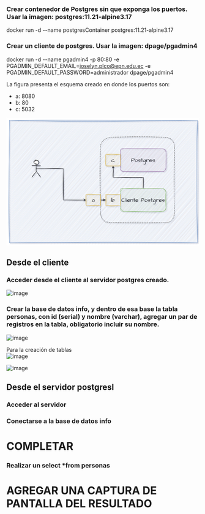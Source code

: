 ### Crear contenedor de Postgres sin que exponga los puertos. Usar la imagen: postgres:11.21-alpine3.17
docker run -d --name postgresContainer postgres:11.21-alpine3.17


### Crear un cliente de postgres. Usar la imagen: dpage/pgadmin4

docker run -d --name pgadmin4 -p 80:80 -e PGADMIN_DEFAULT_EMAIL=joselyn.plco@epn.edu.ec -e PGADMIN_DEFAULT_PASSWORD=administrador dpage/pgadmin4

La figura presenta el esquema creado en donde los puertos son:
- a: 8080
- b: 80
- c: 5032

![Imagen](imagenes/esquema-ejercicio3.PNG)

## Desde el cliente
### Acceder desde el cliente al servidor postgres creado.
![image](https://github.com/jossC11/2024A-ISWD633-GR1/assets/94476123/39c2aff7-388c-4cf7-9038-1bbbda923d25)


### Crear la base de datos info, y dentro de esa base la tabla personas, con id (serial) y nombre (varchar), agregar un par de registros en la tabla, obligatorio incluir su nombre.
![image](https://github.com/jossC11/2024A-ISWD633-GR1/assets/94476123/18f1ac9a-0da6-4b81-8c19-d3f9324c8192)

Para la creación de tablas  
![image](https://github.com/jossC11/2024A-ISWD633-GR1/assets/94476123/4026ba18-ae63-4472-a63b-6c1d5d211f20)

![image](https://github.com/jossC11/2024A-ISWD633-GR1/assets/94476123/91e0e7d3-22dd-4807-bc56-f7adf150af70)

## Desde el servidor postgresl
### Acceder al servidor

### Conectarse a la base de datos info
# COMPLETAR
### Realizar un select *from personas
# AGREGAR UNA CAPTURA DE PANTALLA DEL RESULTADO
